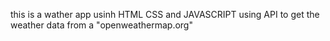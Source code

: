 this is a wather app usinh HTML CSS and JAVASCRIPT
using API to get the weather data from a "openweathermap.org"
